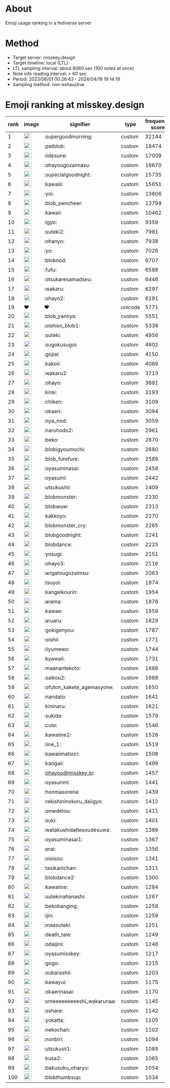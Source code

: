 # About
Emoji usage ranking in a fediverse server

# Method
- Target server: misskey.design
- Target timeline: local (LTL)
- LTL sampling interval: about 6060 sec (100 notes at once)
- Note info reading interval: > 60 sec
- Period: 2023/06/01 00:26:43 - 2024/04/19 19:14:19 
- Sampling method: non-exhaustive

# Emoji ranking at misskey.design

|rank|image|signifier|type|frequency score|
|----|----|----|----|----|
|1|<img height="24" src="https://misskey.design/emoji/supergoodmorning.webp">|:supergoodmorning:|custom|32144|
|2|<img height="24" src="https://misskey.design/emoji/patblob.webp">|:patblob:|custom|18474|
|3|<img height="24" src="https://misskey.design/emoji/iidesune.webp">|:iidesune:|custom|17009|
|4|<img height="24" src="https://misskey.design/emoji/ohayougozaimasu.webp">|:ohayougozaimasu:|custom|16670|
|5|<img height="24" src="https://misskey.design/emoji/supecialgoodnight.webp">|:supecialgoodnight:|custom|15735|
|6|<img height="24" src="https://misskey.design/emoji/kawaiii.webp">|:kawaiii:|custom|15651|
|7|<img height="24" src="https://misskey.design/emoji/yoi.webp">|:yoi:|custom|13806|
|8|<img height="24" src="https://misskey.design/emoji/blob_pencheer.webp">|:blob_pencheer:|custom|13799|
|9|<img height="24" src="https://misskey.design/emoji/kawaii.webp">|:kawaii:|custom|10462|
|10|<img height="24" src="https://misskey.design/emoji/igyo.webp">|:igyo:|custom|9359|
|11|<img height="24" src="https://misskey.design/emoji/suteki2.webp">|:suteki2:|custom|7981|
|12|<img height="24" src="https://misskey.design/emoji/ohanyo.webp">|:ohanyo:|custom|7938|
|13|<img height="24" src="https://misskey.design/emoji/yo.webp">|:yo:|custom|7026|
|14|<img height="24" src="https://misskey.design/emoji/blobnod.webp">|:blobnod:|custom|6707|
|15|<img height="24" src="https://misskey.design/emoji/fufu.webp">|:fufu:|custom|6588|
|16|<img height="24" src="https://misskey.design/emoji/otsukaresamadseu.webp">|:otsukaresamadseu:|custom|6446|
|17|<img height="24" src="https://misskey.design/emoji/wakaru.webp">|:wakaru:|custom|6297|
|18|<img height="24" src="https://misskey.design/emoji/ohayo2.webp">|:ohayo2:|custom|6191|
|19|❤|❤|unicode|5771|
|20|<img height="24" src="https://misskey.design/emoji/blob_yannya.webp">|:blob_yannya:|custom|5551|
|21|<img height="24" src="https://misskey.design/emoji/oishiso_blob1.webp">|:oishiso_blob1:|custom|5338|
|22|<img height="24" src="https://misskey.design/emoji/suteki.webp">|:suteki:|custom|4956|
|23|<img height="24" src="https://misskey.design/emoji/sugokusugoi.webp">|:sugokusugoi:|custom|4602|
|24|<img height="24" src="https://misskey.design/emoji/gojiai.webp">|:gojiai:|custom|4150|
|25|<img height="24" src="https://misskey.design/emoji/kakoii.webp">|:kakoii:|custom|4089|
|26|<img height="24" src="https://misskey.design/emoji/wakaru2.webp">|:wakaru2:|custom|3713|
|27|<img height="24" src="https://misskey.design/emoji/ohayo.webp">|:ohayo:|custom|3691|
|28|<img height="24" src="https://misskey.design/emoji/kirei.webp">|:kirei:|custom|3193|
|29|<img height="24" src="https://misskey.design/emoji/chiken.webp">|:chiken:|custom|3109|
|30|<img height="24" src="https://misskey.design/emoji/okaeri.webp">|:okaeri:|custom|3094|
|31|<img height="24" src="https://misskey.design/emoji/nya_nod.webp">|:nya_nod:|custom|3059|
|32|<img height="24" src="https://misskey.design/emoji/naruhodo2.webp">|:naruhodo2:|custom|2961|
|33|<img height="24" src="https://misskey.design/emoji/beko.webp">|:beko:|custom|2870|
|34|<img height="24" src="https://misskey.design/emoji/blobigyoumochi.webp">|:blobigyoumochi:|custom|2680|
|35|<img height="24" src="https://misskey.design/emoji/blob_furefure.webp">|:blob_furefure:|custom|2589|
|36|<img height="24" src="https://misskey.design/emoji/oyasuminasai.webp">|:oyasuminasai:|custom|2458|
|37|<img height="24" src="https://misskey.design/emoji/oyasumi.webp">|:oyasumi:|custom|2442|
|38|<img height="24" src="https://misskey.design/emoji/utsukushii.webp">|:utsukushii:|custom|2409|
|39|<img height="24" src="https://misskey.design/emoji/blobmonster.webp">|:blobmonster:|custom|2330|
|40|<img height="24" src="https://misskey.design/emoji/blobwuw.webp">|:blobwuw:|custom|2313|
|41|<img height="24" src="https://misskey.design/emoji/kakkoyo.webp">|:kakkoyo:|custom|2270|
|42|<img height="24" src="https://misskey.design/emoji/blobmonster_cry.webp">|:blobmonster_cry:|custom|2265|
|43|<img height="24" src="https://misskey.design/emoji/blobgoodnight.webp">|:blobgoodnight:|custom|2241|
|44|<img height="24" src="https://misskey.design/emoji/blobdance.webp">|:blobdance:|custom|2225|
|45|<img height="24" src="https://misskey.design/emoji/yosugi.webp">|:yosugi:|custom|2151|
|46|<img height="24" src="https://misskey.design/emoji/ohayo3.webp">|:ohayo3:|custom|2116|
|47|<img height="24" src="https://misskey.design/emoji/arigatougozaimsu.webp">|:arigatougozaimsu:|custom|2063|
|48|<img height="24" src="https://misskey.design/emoji/tsuyoi.webp">|:tsuyoi:|custom|1974|
|49|<img height="24" src="https://misskey.design/emoji/kangeikourin.webp">|:kangeikourin:|custom|1954|
|50|<img height="24" src="https://misskey.design/emoji/arama.webp">|:arama:|custom|1876|
|51|<img height="24" src="https://misskey.design/emoji/kawae.webp">|:kawae:|custom|1859|
|52|<img height="24" src="https://misskey.design/emoji/aruaru.webp">|:aruaru:|custom|1829|
|53|<img height="24" src="https://misskey.design/emoji/gokigenyou.webp">|:gokigenyou:|custom|1787|
|54|<img height="24" src="https://misskey.design/emoji/oishii.webp">|:oishii:|custom|1771|
|55|<img height="24" src="https://misskey.design/emoji/iiyumewo.webp">|:iiyumewo:|custom|1744|
|56|<img height="24" src="https://misskey.design/emoji/kyawaii.webp">|:kyawaii:|custom|1731|
|57|<img height="24" src="https://misskey.design/emoji/maanantekoto.webp">|:maanantekoto:|custom|1686|
|58|<img height="24" src="https://misskey.design/emoji/saikou2.webp">|:saikou2:|custom|1668|
|59|<img height="24" src="https://misskey.design/emoji/ofuton_kakete_agemasyone.webp">|:ofuton_kakete_agemasyone:|custom|1650|
|60|<img height="24" src="https://misskey.design/emoji/nandato.webp">|:nandato:|custom|1641|
|61|<img height="24" src="https://misskey.design/emoji/kininaru.webp">|:kininaru:|custom|1621|
|62|<img height="24" src="https://misskey.design/emoji/sukida.webp">|:sukida:|custom|1579|
|63|<img height="24" src="https://misskey.design/emoji/cute.webp">|:cute:|custom|1546|
|64|<img height="24" src="https://misskey.design/emoji/kawaiine2.webp">|:kawaiine2:|custom|1526|
|65|<img height="24" src="https://misskey.design/emoji/iine_1.webp">|:iine_1:|custom|1519|
|66|<img height="24" src="https://misskey.design/emoji/kawaiimatsuri.webp">|:kawaiimatsuri:|custom|1508|
|67|<img height="24" src="https://misskey.design/emoji/kaogaii.webp">|:kaogaii:|custom|1499|
|68|<img height="24" src="https://misskey.design/emoji/ohayoo.webp">|:ohayoo@misskey.io:|custom|1457|
|69|<img height="24" src="https://misskey.design/emoji/oyasunmi.webp">|:oyasunmi:|custom|1441|
|70|<img height="24" src="https://misskey.design/emoji/honmasorena.webp">|:honmasorena:|custom|1439|
|71|<img height="24" src="https://misskey.design/emoji/rekishininokoru_daiigyo.webp">|:rekishininokoru_daiigyo:|custom|1412|
|72|<img height="24" src="https://misskey.design/emoji/omedetou.webp">|:omedetou:|custom|1411|
|73|<img height="24" src="https://misskey.design/emoji/suki.webp">|:suki:|custom|1401|
|74|<img height="24" src="https://misskey.design/emoji/watakushidattesoudesuwa.webp">|:watakushidattesoudesuwa:|custom|1389|
|75|<img height="24" src="https://misskey.design/emoji/oyasuminasai1.webp">|:oyasuminasai1:|custom|1367|
|76|<img height="24" src="https://misskey.design/emoji/erai.webp">|:erai:|custom|1356|
|77|<img height="24" src="https://misskey.design/emoji/oisisou.webp">|:oisisou:|custom|1341|
|78|<img height="24" src="https://misskey.design/emoji/tasikanichan.webp">|:tasikanichan:|custom|1311|
|79|<img height="24" src="https://misskey.design/emoji/blobdance2.webp">|:blobdance2:|custom|1300|
|80|<img height="24" src="https://misskey.design/emoji/kawaiine.webp">|:kawaiine:|custom|1284|
|81|<img height="24" src="https://misskey.design/emoji/sutekinahanashi.webp">|:sutekinahanashi:|custom|1267|
|82|<img height="24" src="https://misskey.design/emoji/bekobanging.webp">|:bekobanging:|custom|1259|
|83|<img height="24" src="https://misskey.design/emoji/ijin.webp">|:ijin:|custom|1259|
|84|<img height="24" src="https://misskey.design/emoji/maasuteki.webp">|:maasuteki:|custom|1251|
|85|<img height="24" src="https://misskey.design/emoji/death_tale.webp">|:death_tale:|custom|1249|
|86|<img height="24" src="https://misskey.design/emoji/odaijini.webp">|:odaijini:|custom|1246|
|87|<img height="24" src="https://misskey.design/emoji/oyasumisskey.webp">|:oyasumisskey:|custom|1217|
|88|<img height="24" src="https://misskey.design/emoji/gogo.webp">|:gogo:|custom|1215|
|89|<img height="24" src="https://misskey.design/emoji/subarashii.webp">|:subarashii:|custom|1203|
|90|<img height="24" src="https://misskey.design/emoji/kawayui.webp">|:kawayui:|custom|1175|
|91|<img height="24" src="https://misskey.design/emoji/okaerinasai.webp">|:okaerinasai:|custom|1170|
|92|<img height="24" src="https://misskey.design/emoji/smeeeeeeeeeshi_wakarunaa.webp">|:smeeeeeeeeeshi_wakarunaa:|custom|1145|
|93|<img height="24" src="https://misskey.design/emoji/oshare.webp">|:oshare:|custom|1142|
|94|<img height="24" src="https://misskey.design/emoji/yokatta.webp">|:yokatta:|custom|1105|
|95|<img height="24" src="https://misskey.design/emoji/nekochan.webp">|:nekochan:|custom|1102|
|96|<img height="24" src="https://misskey.design/emoji/nonbiri.webp">|:nonbiri:|custom|1094|
|97|<img height="24" src="https://misskey.design/emoji/utsukusii1.webp">|:utsukusii1:|custom|1089|
|98|<img height="24" src="https://misskey.design/emoji/kusa2.webp">|:kusa2:|custom|1065|
|99|<img height="24" src="https://misskey.design/emoji/bakusoku_oharyu.webp">|:bakusoku_oharyu:|custom|1054|
|100|<img height="24" src="https://misskey.design/emoji/blobthumbsup.webp">|:blobthumbsup:|custom|1034|
